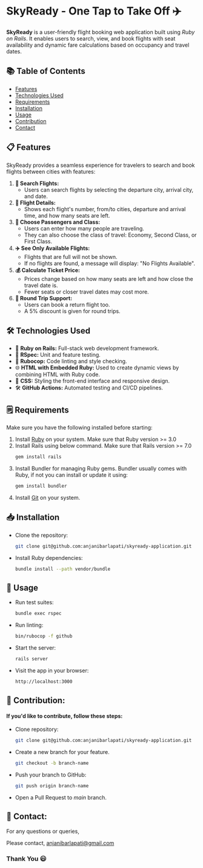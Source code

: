 # SkyReady - One Tap to Take Off ✈️
**SkyReady** is a user-friendly flight booking web application built using *Ruby on Rails*. It enables users to search, view, and book flights with seat availability and dynamic fare calculations based on occupancy and travel dates.


## 📚 Table of Contents

- [Features](#📋-features)
- [Technologies Used](#🛠️-technologies-used)
- [Requirements](#🗒️-requirements)
- [Installation](#📥-installation)
- [Usage](#🚀-usage)
- [Contribution](#🤝-contribution)
- [Contact](#📧-contact)

## 📋 Features

SkyReady provides a seamless experience for travelers to search and book flights between cities with features:
1. **🔎 Search Flights:**
    - Users can search flights by selecting the departure city, arrival city, and date.
2. **📄 Flight Details:**
    - Shows each flight's number, from/to cities, departure and arrival time, and how many seats are left.
3. **👥 Choose Passengers and Class:**
    - Users can enter how many people are traveling.
    - They can also choose the class of travel: Economy, Second Class, or First Class.
4. **✈️ See Only Available Flights:**
    - Flights that are full will not be shown.
    - If no flights are found, a message will display: "No Flights Available".
5. **💰 Calculate Ticket Price:**
    - Prices change based on how many seats are left and how close the travel date is.
    - Fewer seats or closer travel dates may cost more.
6. **🔁 Round Trip Support:**
    - Users can book a return flight too.
    - A 5% discount is given for round trips.


## 🛠️ Technologies Used

- 💎 **Ruby on Rails:** Full-stack web development framework.
- 🧪 **RSpec:** Unit and feature testing.
- 🎯 **Rubocop:** Code linting and style checking.
- 🌐 **HTML with Embedded Ruby:** Used to create dynamic views by combining HTML with Ruby code.
- 🎨 **CSS:** Styling the front-end interface and responsive design.
- 🛠️ **GitHub Actions:** Automated testing and CI/CD pipelines.



## 🗒️ Requirements

Make sure you have the following installed before starting:

1. Install [Ruby](https://www.ruby-lang.org/en/downloads/) on your system. Make sure that Ruby version >= 3.0
2. Install Rails using below command. Make sure that Rails version >= 7.0 
   ```bash
   gem install rails
   ```
3. Install Bundler for managing Ruby gems. Bundler usually comes with Ruby, if not you can install or update it using:
   ```bash
   gem install bundler
   ```
4. Install [Git](https://git-scm.com/downloads) on your system.


## 📥 Installation

- Clone the repository:
  ```bash
  git clone git@github.com:anjanibarlapati/skyready-application.git
  ```
- Install Ruby dependencies:
  ```bash
  bundle install --path vendor/bundle
  ```


## 🚀 Usage


- Run test suites:
  ```bash
  bundle exec rspec
  ```
- Run linting:
  ```bash
  bin/rubocop -f github
  ```
- Start the server:
  ```bash
  rails server      
  ```
- Visit the app in your browser:
  ```bash
  http://localhost:3000
  ```

## 🤝 Contribution:
#### If you'd like to contribute, follow these steps:
- Clone repository:
    ```bash
    git clone git@github.com:anjanibarlapati/skyready-application.git
    ```
- Create a new branch for your feature.
    ```bash
    git checkout -b branch-name
    ```
- Push your branch to GitHub:
    ```bash
    git push origin branch-name
    ```
- Open a Pull Request to *main* branch.

## 📧 Contact:
For any questions or queries, 

Please contact, [anjanibarlapati@gmail.com](anjanibarlapati@gmail.com)

### Thank You 😃
